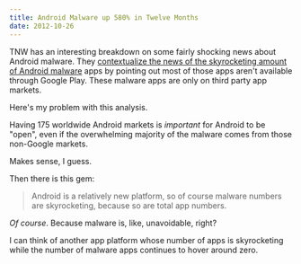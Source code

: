 ```yaml
---
title: Android Malware up 580% in Twelve Months
date: 2012-10-26
---
```


TNW has an interesting breakdown on some fairly shocking news about Android malware. They [contextualize the news of the skyrocketing amount of Android malware](http://thenextweb.com/google/2012/10/25/in-one-year-android-malware-up-580-23-of-the-top-500-on-google-play-deemed-high-risk/) apps by pointing out most of those apps aren't available through Google Play. These malware apps are only on third party app markets.

Here's my problem with this analysis.

Having 175 worldwide Android markets is _important_ for Android to be "open", even if the overwhelming majority of the malware comes from those non-Google markets.

Makes sense, I guess.

Then there is this gem:

> Android is a relatively new platform, so of course malware numbers are skyrocketing, because so are total app numbers.

_Of course_. Because malware is, like, unavoidable, right?

I can think of another app platform whose number of apps is skyrocketing while the number of malware apps continues to hover around zero.
